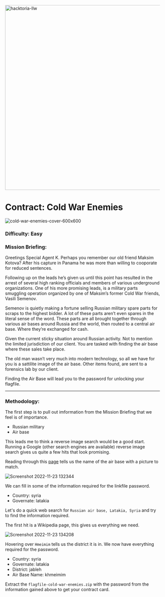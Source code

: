 <img width="600" alt="hacktoria-llw" src="https://user-images.githubusercontent.com/117080369/203552008-2d0e0a07-1815-485b-8f3f-ae7ed7258af8.png">

# Contract: Cold War Enemies
![cold-war-enemies-cover-600x600](https://user-images.githubusercontent.com/117080369/203554798-bc612059-d608-4bb4-9fd2-ccce1d092f37.png)

### Difficulty: Easy

### Mission Briefing:
Greetings Special Agent K. Perhaps you remember our old friend Maksim Kotova? After his capture in Panama he was more than willing to cooporate for reduced sentences.

Following up on the leads he’s given us until this point has resulted in the arrest of several high ranking officials and members of various underground organizations. One of his more promising leads, is a military parts smuggling operation organized by one of Maksim’s former Cold War friends, Vasili Semenov.

Semenov is quietly making a fortune selling Russian military spare parts for scraps to the highest bidder. A lot of these parts aren’t even spares in the literal sense of the word. These parts are all brought together through various air bases around Russia and the world, then routed to a central air base. Where they’re exchanged for cash.

Given the current sticky situation around Russian activity. Not to mention the limited jurisdiction of our client. You are tasked with finding the air base where these sales take place.

The old man wasn’t very much into modern technology, so all we have for you is a sattilite image of the air base. Other items found, are sent to a forensics lab by our client.

Finding the Air Base will lead you to the password for unlocking your flagfile.

---

### Methodology:
The first step is to pull out imformation from the Mission Briefing that we feel is of importance.
* Russian military
* Air base

This leads me to think a reverse image search would be a good start.
Running a Google (other search engines are available) reverse image search gives us quite a few hits that look promising.

Reading through this <a href="https://www.thedrive.com/the-war-zone/17433/russias-air-base-in-syria-seems-to-be-under-regular-attack-now">page</a> tells us the name of the air base with a picture to match.

![Screenshot 2022-11-23 132344](https://user-images.githubusercontent.com/117080369/203557894-91896e1d-bda4-4a72-87f5-34344f0d23be.png)

We can fill in some of the information required for the linkfile password.
* Country: syria
* Governate: latakia

Let's do a quick web search for `Russian air base, Latakia, Syria` and try to find the information required.

The first hit is a Wikipedia page, this gives us everything we need.

![Screenshot 2022-11-23 134208](https://user-images.githubusercontent.com/117080369/203561725-6772b262-514e-4545-b84b-42aa843d6b6c.png)

Hovering over `Hmeimim` tells us the district it is in. We now have everything required for the password.
* Country: syria
* Governate: latakia
* District: jableh
* Air Base Name: khmeimim

Extract the `flagfile-cold-war-enemies.zip` with the password from the information gained above to get your contract card.
